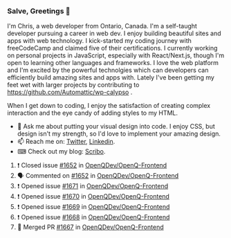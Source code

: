 ### Salve, Greetings 👋

I'm Chris, a web developer from Ontario, Canada. I'm a self-taught developer pursuing a career in web dev. I enjoy building beautiful sites and apps with web technology.
I kick-started my coding journey with freeCodeCamp and claimed five of their certifications.  I currently working on personal projects in JavaScript, especially with React/Next.js, though I'm open to learning other languages and frameworks. I love the web platform and I'm excited by the powerful technolgies which can developers can efficiently build amazing sites and apps with. Lately I've been getting my feet wet with larger projects by contributing to https://github.com/Automattic/wp-calypso .

When I get down to coding, I enjoy the satisfaction of creating complex interaction and the eye candy of adding styles to my HTML. 

- 💬 Ask me about putting your visual design into code. I enjoy CSS, but design isn't my strength, so I'd love to implement your amazing design.
- 📫 Reach me on: [Twitter](https://twitter.com/Christo28120856), [Linkedin](https://www.linkedin.com/in/christopher-stevers-07b9a5204/).
- ⌨ Check out my blog: [Scribo](https://christopherstevers.cf).
<!--
**Christopher-Stevers/Christopher-Stevers** is a ✨ _special_ ✨ repository because its `README.md` (this file) appears on your GitHub profile.

Here are some ideas to get you started:

- 🔭 I’m currently working on ...
- 🌱 I’m currently learning ...
- 👯 I’m looking to collaborate on ...
- 🤔 I’m looking for help with ...
- 😄 Pronouns: ...
- ⚡ Fun fact: ...
-->

<!--START_SECTION:activity-->
1. ❗️ Closed issue [#1652](https://github.com/OpenQDev/OpenQ-Frontend/issues/1652) in [OpenQDev/OpenQ-Frontend](https://github.com/OpenQDev/OpenQ-Frontend)
2. 🗣 Commented on [#1652](https://github.com/OpenQDev/OpenQ-Frontend/issues/1652) in [OpenQDev/OpenQ-Frontend](https://github.com/OpenQDev/OpenQ-Frontend)
3. ❗️ Opened issue [#1671](https://github.com/OpenQDev/OpenQ-Frontend/issues/1671) in [OpenQDev/OpenQ-Frontend](https://github.com/OpenQDev/OpenQ-Frontend)
4. ❗️ Opened issue [#1670](https://github.com/OpenQDev/OpenQ-Frontend/issues/1670) in [OpenQDev/OpenQ-Frontend](https://github.com/OpenQDev/OpenQ-Frontend)
5. ❗️ Opened issue [#1669](https://github.com/OpenQDev/OpenQ-Frontend/issues/1669) in [OpenQDev/OpenQ-Frontend](https://github.com/OpenQDev/OpenQ-Frontend)
6. ❗️ Opened issue [#1668](https://github.com/OpenQDev/OpenQ-Frontend/issues/1668) in [OpenQDev/OpenQ-Frontend](https://github.com/OpenQDev/OpenQ-Frontend)
7. 🎉 Merged PR [#1667](https://github.com/OpenQDev/OpenQ-Frontend/pull/1667) in [OpenQDev/OpenQ-Frontend](https://github.com/OpenQDev/OpenQ-Frontend)
<!--END_SECTION:activity-->
